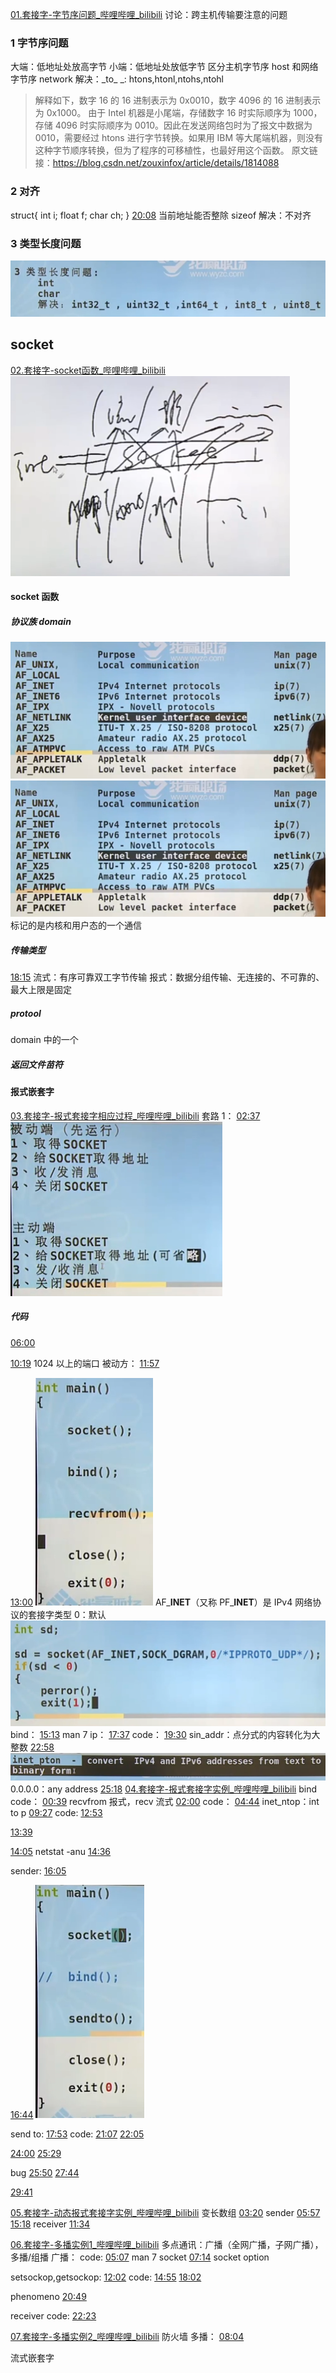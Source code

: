 [01.套接字-字节序问题_哔哩哔哩_bilibili](https://www.bilibili.com/video/BV1yJ411S7r6?p=127&vd_source=f8bf73f9a2b495eaf6f8446fa6016bc7)
讨论：跨主机传输要注意的问题
### 1 字节序问题
大端：低地址处放高字节
小端：低地址处放低字节
区分主机字节序 host 和网络字节序 network
解决：\_to\_  \_: htons,htonl,ntohs,ntohl
>解释如下，数字 16 的 16 进制表示为 0x0010，数字 4096 的 16 进制表示为 0x1000。 由于 Intel 机器是小尾端，存储数字 16 时实际顺序为 1000，存储 4096 时实际顺序为 0010。因此在发送网络包时为了报文中数据为 0010，需要经过 htons 进行字节转换。如果用 IBM 等大尾端机器，则没有这种字节顺序转换，但为了程序的可移植性，也最好用这个函数。
原文链接：https://blog.csdn.net/zouxinfox/article/details/1814088
### 2 对齐
struct{
	int i;
	float f;
	char ch;
}
[20:08](https://www.bilibili.com/video/BV1yJ411S7r6?p=127&vd_source=f8bf73f9a2b495eaf6f8446fa6016bc7#t=1208.327715)
当前地址能否整除 sizeof
解决：不对齐
### 3 类型长度问题
![](https://raw.githubusercontent.com/acdefg/cdn/main/obsidian/20221219120558.png)
## socket
[02.套接字-socket函数_哔哩哔哩_bilibili](https://www.bilibili.com/video/BV1yJ411S7r6?p=128&vd_source=f8bf73f9a2b495eaf6f8446fa6016bc7)
![300](https://raw.githubusercontent.com/acdefg/cdn/main/obsidian/20221219121243.png)
#### socket 函数
##### 协议族 domain
![](https://raw.githubusercontent.com/acdefg/cdn/main/obsidian/20221219121552.png)
![](https://raw.githubusercontent.com/acdefg/cdn/main/obsidian/20221219121552.png)
标记的是内核和用户态的一个通信

##### 传输类型
[18:15](https://www.bilibili.com/video/BV1yJ411S7r6?p=128&vd_source=f8bf73f9a2b495eaf6f8446fa6016bc7#t=1095.711557)
流式：有序可靠双工字节传输
报式：数据分组传输、无连接的、不可靠的、最大上限是固定

##### protool
domain 中的一个

##### 返回文件苗符

#### 报式嵌套字
[03.套接字-报式套接字相应过程_哔哩哔哩_bilibili](https://www.bilibili.com/video/BV1yJ411S7r6?p=129&vd_source=f8bf73f9a2b495eaf6f8446fa6016bc7)
套路 1：
[02:37](https://www.bilibili.com/video/BV1yJ411S7r6?p=129&vd_source=f8bf73f9a2b495eaf6f8446fa6016bc7#t=157.780979)
![200](https://raw.githubusercontent.com/acdefg/cdn/main/obsidian/20221219143503.png)
##### 代码
[06:00](https://www.bilibili.com/video/BV1yJ411S7r6?p=129&vd_source=f8bf73f9a2b495eaf6f8446fa6016bc7#t=360.092404)

[10:19](https://www.bilibili.com/video/BV1yJ411S7r6?p=129&vd_source=f8bf73f9a2b495eaf6f8446fa6016bc7#t=619.293297)
1024 以上的端口
被动方：
[11:57](https://www.bilibili.com/video/BV1yJ411S7r6?p=129&vd_source=f8bf73f9a2b495eaf6f8446fa6016bc7#t=717.070315)

[13:00](https://www.bilibili.com/video/BV1yJ411S7r6?p=129&vd_source=f8bf73f9a2b495eaf6f8446fa6016bc7#t=780.55317)
![100](https://raw.githubusercontent.com/acdefg/cdn/main/obsidian/20221219144212.png)
AF_**INET**（又称 PF_**INET**）是 IPv4 网络协议的套接字类型
0：默认
![200](https://raw.githubusercontent.com/acdefg/cdn/main/obsidian/20221219144437.png)
bind：
[15:13](https://www.bilibili.com/video/BV1yJ411S7r6?p=129&vd_source=f8bf73f9a2b495eaf6f8446fa6016bc7#t=913.213163)
man 7 ip：
[17:37](https://www.bilibili.com/video/BV1yJ411S7r6?p=129&vd_source=f8bf73f9a2b495eaf6f8446fa6016bc7#t=1057.120534)
code：
[19:30](https://www.bilibili.com/video/BV1yJ411S7r6?p=129&vd_source=f8bf73f9a2b495eaf6f8446fa6016bc7#t=1170.394879)
sin_addr：点分式的内容转化为大整数
[22:58](https://www.bilibili.com/video/BV1yJ411S7r6?p=129&vd_source=f8bf73f9a2b495eaf6f8446fa6016bc7#t=1378.023747)
![](https://raw.githubusercontent.com/acdefg/cdn/main/obsidian/20221219145842.png)
0.0.0.0：any address
[25:18](https://www.bilibili.com/video/BV1yJ411S7r6?p=129&vd_source=f8bf73f9a2b495eaf6f8446fa6016bc7#t=1518.675878)
[04.套接字-报式套接字实例_哔哩哔哩_bilibili](https://www.bilibili.com/video/BV1yJ411S7r6?p=130&vd_source=f8bf73f9a2b495eaf6f8446fa6016bc7)
bind code：
[00:39](https://www.bilibili.com/video/BV1yJ411S7r6?p=130&vd_source=f8bf73f9a2b495eaf6f8446fa6016bc7#t=39.691269)
recvfrom 报式，recv 流式
[02:00](https://www.bilibili.com/video/BV1yJ411S7r6?p=130&vd_source=f8bf73f9a2b495eaf6f8446fa6016bc7#t=120.641185)
code：
[04:44](https://www.bilibili.com/video/BV1yJ411S7r6?p=130&vd_source=f8bf73f9a2b495eaf6f8446fa6016bc7#t=284.719147)
inet_ntop：int to p
[09:27](https://www.bilibili.com/video/BV1yJ411S7r6?p=130&vd_source=f8bf73f9a2b495eaf6f8446fa6016bc7#t=567.574093)
code:
[12:53](https://www.bilibili.com/video/BV1yJ411S7r6?p=130&vd_source=f8bf73f9a2b495eaf6f8446fa6016bc7#t=773.136803)

[13:39](https://www.bilibili.com/video/BV1yJ411S7r6?p=130&vd_source=f8bf73f9a2b495eaf6f8446fa6016bc7#t=819.703748)

[14:05](https://www.bilibili.com/video/BV1yJ411S7r6?p=130&vd_source=f8bf73f9a2b495eaf6f8446fa6016bc7#t=845.038481)
netstat -anu
[14:36](https://www.bilibili.com/video/BV1yJ411S7r6?p=130&vd_source=f8bf73f9a2b495eaf6f8446fa6016bc7#t=876.376754)

sender:
[16:05](https://www.bilibili.com/video/BV1yJ411S7r6?p=130&vd_source=f8bf73f9a2b495eaf6f8446fa6016bc7#t=965.171723)

[16:44](https://www.bilibili.com/video/BV1yJ411S7r6?p=130&vd_source=f8bf73f9a2b495eaf6f8446fa6016bc7#t=1004.051567)
![100](https://raw.githubusercontent.com/acdefg/cdn/main/obsidian/20221219152130.png)

send to:
[17:53](https://www.bilibili.com/video/BV1yJ411S7r6?p=130&vd_source=f8bf73f9a2b495eaf6f8446fa6016bc7#t=1073.096463)
code:
[21:07](https://www.bilibili.com/video/BV1yJ411S7r6?p=130&vd_source=f8bf73f9a2b495eaf6f8446fa6016bc7#t=1267.65127)
[22:05](https://www.bilibili.com/video/BV1yJ411S7r6?p=130&vd_source=f8bf73f9a2b495eaf6f8446fa6016bc7#t=1325.624664)

[24:00](https://www.bilibili.com/video/BV1yJ411S7r6?p=130&vd_source=f8bf73f9a2b495eaf6f8446fa6016bc7#t=1440.404608)
[25:29](https://www.bilibili.com/video/BV1yJ411S7r6?p=130&vd_source=f8bf73f9a2b495eaf6f8446fa6016bc7#t=1529.85408)

bug
[25:50](https://www.bilibili.com/video/BV1yJ411S7r6?p=130&vd_source=f8bf73f9a2b495eaf6f8446fa6016bc7#t=1550.2303)
[27:44](https://www.bilibili.com/video/BV1yJ411S7r6?p=130&vd_source=f8bf73f9a2b495eaf6f8446fa6016bc7#t=1664.766653)

[29:41](https://www.bilibili.com/video/BV1yJ411S7r6?p=130&vd_source=f8bf73f9a2b495eaf6f8446fa6016bc7#t=1781.836432)

[05.套接字-动态报式套接字实例_哔哩哔哩_bilibili](https://www.bilibili.com/video/BV1yJ411S7r6?p=131&vd_source=f8bf73f9a2b495eaf6f8446fa6016bc7)
变长数组
[03:20](https://www.bilibili.com/video/BV1yJ411S7r6?p=131&vd_source=f8bf73f9a2b495eaf6f8446fa6016bc7#t=200.898168)
sender
[05:57](https://www.bilibili.com/video/BV1yJ411S7r6?p=131&vd_source=f8bf73f9a2b495eaf6f8446fa6016bc7#t=357.250988)
[15:18](https://www.bilibili.com/video/BV1yJ411S7r6?p=131&vd_source=f8bf73f9a2b495eaf6f8446fa6016bc7#t=918.642441)
receiver
[11:34](https://www.bilibili.com/video/BV1yJ411S7r6?p=131&vd_source=f8bf73f9a2b495eaf6f8446fa6016bc7#t=694.041279)

[06.套接字-多播实例1_哔哩哔哩_bilibili](https://www.bilibili.com/video/BV1yJ411S7r6?p=132&vd_source=f8bf73f9a2b495eaf6f8446fa6016bc7)
多点通讯：广播（全网广播，子网广播），多播/组播
广播：
code:
[05:07](https://www.bilibili.com/video/BV1yJ411S7r6?p=132&vd_source=f8bf73f9a2b495eaf6f8446fa6016bc7#t=307.288932)
man 7 socket
[07:14](https://www.bilibili.com/video/BV1yJ411S7r6?p=132&vd_source=f8bf73f9a2b495eaf6f8446fa6016bc7#t=434.375716)
socket option

setsockop,getsockop:
[12:02](https://www.bilibili.com/video/BV1yJ411S7r6?p=132&vd_source=f8bf73f9a2b495eaf6f8446fa6016bc7#t=722.006624)
code:
[14:55](https://www.bilibili.com/video/BV1yJ411S7r6?p=132&vd_source=f8bf73f9a2b495eaf6f8446fa6016bc7#t=895.215316)
[18:02](https://www.bilibili.com/video/BV1yJ411S7r6?p=132&vd_source=f8bf73f9a2b495eaf6f8446fa6016bc7#t=1082.142452)

phenomeno
[20:49](https://www.bilibili.com/video/BV1yJ411S7r6?p=132&vd_source=f8bf73f9a2b495eaf6f8446fa6016bc7#t=1249.202385)

receiver code:
[22:23](https://www.bilibili.com/video/BV1yJ411S7r6?p=132&vd_source=f8bf73f9a2b495eaf6f8446fa6016bc7#t=1343.029424)

[07.套接字-多播实例2_哔哩哔哩_bilibili](https://www.bilibili.com/video/BV1yJ411S7r6?p=133)
防火墙
多播：
[08:04](https://www.bilibili.com/video/BV1yJ411S7r6?p=133#t=484.031759)

流式嵌套字